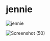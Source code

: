 # jennie
![jennie](https://github.com/barli-tashakori/jennie/assets/139038722/371e3644-78ad-4015-b792-f356223908c3)


![Screenshot (50)](https://github.com/barli-tashakori/jennie/assets/139038722/4aef23ce-9c4c-4a28-8acb-a7674a51ea52)

